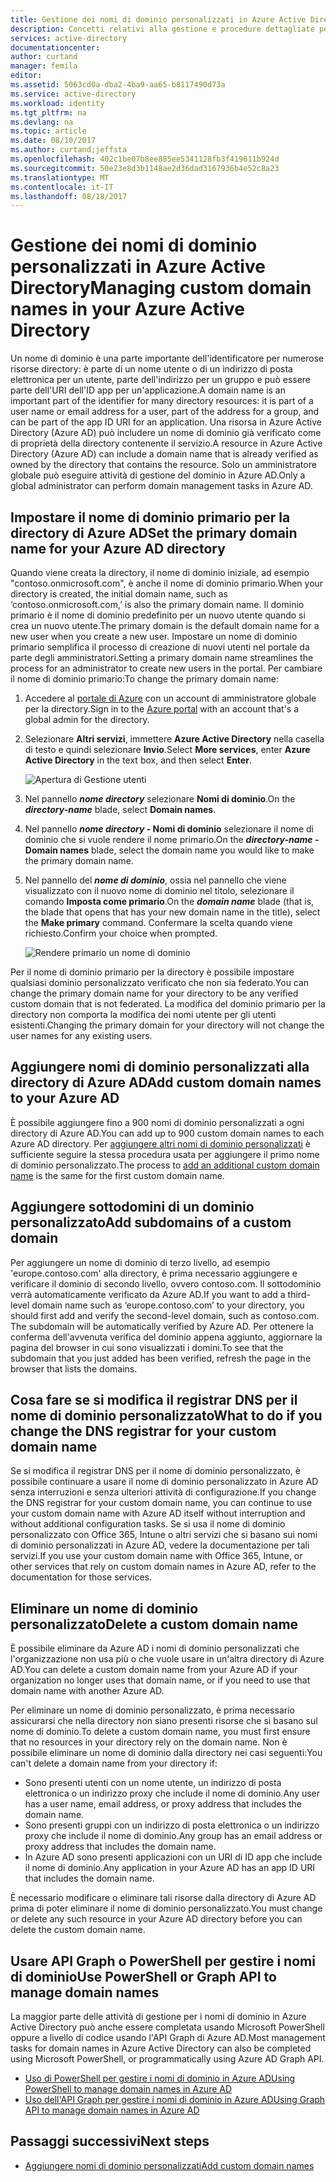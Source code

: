 ```yaml
---
title: Gestione dei nomi di dominio personalizzati in Azure Active Directory | Microsoft Docs
description: Concetti relativi alla gestione e procedure dettagliate per gestire un nome di dominio in Azure Active Directory
services: active-directory
documentationcenter: 
author: curtand
manager: femila
editor: 
ms.assetid: 5063cd0a-dba2-4ba9-aa65-b8117490d73a
ms.service: active-directory
ms.workload: identity
ms.tgt_pltfrm: na
ms.devlang: na
ms.topic: article
ms.date: 08/10/2017
ms.author: curtand;jeffsta
ms.openlocfilehash: 402c1be07b8ee885ee5341128fb3f419611b924d
ms.sourcegitcommit: 50e23e8d3b1148ae2d36dad3167936b4e52c8a23
ms.translationtype: MT
ms.contentlocale: it-IT
ms.lasthandoff: 08/18/2017
---
```

# <a name="managing-custom-domain-names-in-your-azure-active-directory"></a><span data-ttu-id="a8ad1-103">Gestione dei nomi di dominio personalizzati in Azure Active Directory</span><span class="sxs-lookup"><span data-stu-id="a8ad1-103">Managing custom domain names in your Azure Active Directory</span></span>
<span data-ttu-id="a8ad1-104">Un nome di dominio è una parte importante dell'identificatore per numerose risorse directory: è parte di un nome utente o di un indirizzo di posta elettronica per un utente, parte dell'indirizzo per un gruppo e può essere parte dell'URI dell'ID app per un'applicazione.</span><span class="sxs-lookup"><span data-stu-id="a8ad1-104">A domain name is an important part of the identifier for many directory resources: it is part of a user name or email address for a user, part of the address for a group, and can be part of the app ID URI for an application.</span></span> <span data-ttu-id="a8ad1-105">Una risorsa in Azure Active Directory (Azure AD) può includere un nome di dominio già verificato come di proprietà della directory contenente il servizio.</span><span class="sxs-lookup"><span data-stu-id="a8ad1-105">A resource in Azure Active Directory (Azure AD) can include a domain name that is already verified as owned by the directory that contains the resource.</span></span> <span data-ttu-id="a8ad1-106">Solo un amministratore globale può eseguire attività di gestione del dominio in Azure AD.</span><span class="sxs-lookup"><span data-stu-id="a8ad1-106">Only a global administrator can perform domain management tasks in Azure AD.</span></span>

## <a name="set-the-primary-domain-name-for-your-azure-ad-directory"></a><span data-ttu-id="a8ad1-107">Impostare il nome di dominio primario per la directory di Azure AD</span><span class="sxs-lookup"><span data-stu-id="a8ad1-107">Set the primary domain name for your Azure AD directory</span></span>
<span data-ttu-id="a8ad1-108">Quando viene creata la directory, il nome di dominio iniziale, ad esempio "contoso.onmicrosoft.com", è anche il nome di dominio primario.</span><span class="sxs-lookup"><span data-stu-id="a8ad1-108">When your directory is created, the initial domain name, such as ‘contoso.onmicrosoft.com,’ is also the primary domain name.</span></span> <span data-ttu-id="a8ad1-109">Il dominio primario è il nome di dominio predefinito per un nuovo utente quando si crea un nuovo utente.</span><span class="sxs-lookup"><span data-stu-id="a8ad1-109">The primary domain is the default domain name for a new user when you create a new user.</span></span> <span data-ttu-id="a8ad1-110">Impostare un nome di dominio primario semplifica il processo di creazione di nuovi utenti nel portale da parte degli amministratori.</span><span class="sxs-lookup"><span data-stu-id="a8ad1-110">Setting a primary domain name streamlines the process for an administrator to create new users in the portal.</span></span> <span data-ttu-id="a8ad1-111">Per cambiare il nome di dominio primario:</span><span class="sxs-lookup"><span data-stu-id="a8ad1-111">To change the primary domain name:</span></span>

1. <span data-ttu-id="a8ad1-112">Accedere al [portale di Azure](https://portal.azure.com) con un account di amministratore globale per la directory.</span><span class="sxs-lookup"><span data-stu-id="a8ad1-112">Sign in to the [Azure portal](https://portal.azure.com) with an account that's a global admin for the directory.</span></span>
2. <span data-ttu-id="a8ad1-113">Selezionare **Altri servizi**, immettere **Azure Active Directory** nella casella di testo e quindi selezionare **Invio**.</span><span class="sxs-lookup"><span data-stu-id="a8ad1-113">Select **More services**, enter **Azure Active Directory** in the text box, and then select **Enter**.</span></span>
   
   ![Apertura di Gestione utenti](./media/active-directory-domains-add-azure-portal/user-management.png)
3. <span data-ttu-id="a8ad1-115">Nel pannello ***nome directory*** selezionare **Nomi di dominio**.</span><span class="sxs-lookup"><span data-stu-id="a8ad1-115">On the ***directory-name*** blade, select **Domain names**.</span></span>
4. <span data-ttu-id="a8ad1-116">Nel pannello ***nome directory* - Nomi di dominio** selezionare il nome di dominio che si vuole rendere il nome primario.</span><span class="sxs-lookup"><span data-stu-id="a8ad1-116">On the ***directory-name* - Domain names** blade, select the domain name you would like to make the primary domain name.</span></span>
5. <span data-ttu-id="a8ad1-117">Nel pannello del ***nome di dominio***, ossia nel pannello che viene visualizzato con il nuovo nome di dominio nel titolo, selezionare il comando **Imposta come primario**.</span><span class="sxs-lookup"><span data-stu-id="a8ad1-117">On the ***domain name*** blade (that is, the blade that opens that has your new domain name in the title), select the **Make primary** command.</span></span> <span data-ttu-id="a8ad1-118">Confermare la scelta quando viene richiesto.</span><span class="sxs-lookup"><span data-stu-id="a8ad1-118">Confirm your choice when prompted.</span></span>
   
   ![Rendere primario un nome di dominio](./media/active-directory-domains-manage-azure-portal/make-primary.png)

<span data-ttu-id="a8ad1-120">Per il nome di dominio primario per la directory è possibile impostare qualsiasi dominio personalizzato verificato che non sia federato.</span><span class="sxs-lookup"><span data-stu-id="a8ad1-120">You can change the primary domain name for your directory to be any verified custom domain that is not federated.</span></span> <span data-ttu-id="a8ad1-121">La modifica del dominio primario per la directory non comporta la modifica dei nomi utente per gli utenti esistenti.</span><span class="sxs-lookup"><span data-stu-id="a8ad1-121">Changing the primary domain for your directory will not change the user names for any existing users.</span></span>

## <a name="add-custom-domain-names-to-your-azure-ad"></a><span data-ttu-id="a8ad1-122">Aggiungere nomi di dominio personalizzati alla directory di Azure AD</span><span class="sxs-lookup"><span data-stu-id="a8ad1-122">Add custom domain names to your Azure AD</span></span>
<span data-ttu-id="a8ad1-123">È possibile aggiungere fino a 900 nomi di dominio personalizzati a ogni directory di Azure AD.</span><span class="sxs-lookup"><span data-stu-id="a8ad1-123">You can add up to 900 custom domain names to each Azure AD directory.</span></span> <span data-ttu-id="a8ad1-124">Per [aggiungere altri nomi di dominio personalizzati](add-custom-domain.md) è sufficiente seguire la stessa procedura usata per aggiungere il primo nome di dominio personalizzato.</span><span class="sxs-lookup"><span data-stu-id="a8ad1-124">The process to [add an additional custom domain name](add-custom-domain.md) is the same for the first custom domain name.</span></span>

## <a name="add-subdomains-of-a-custom-domain"></a><span data-ttu-id="a8ad1-125">Aggiungere sottodomini di un dominio personalizzato</span><span class="sxs-lookup"><span data-stu-id="a8ad1-125">Add subdomains of a custom domain</span></span>
<span data-ttu-id="a8ad1-126">Per aggiungere un nome di dominio di terzo livello, ad esempio 'europe.contoso.com' alla directory, è prima necessario aggiungere e verificare il dominio di secondo livello, ovvero contoso.com. Il sottodominio verrà automaticamente verificato da Azure AD.</span><span class="sxs-lookup"><span data-stu-id="a8ad1-126">If you want to add a third-level domain name such as ‘europe.contoso.com’ to your directory, you should first add and verify the second-level domain, such as contoso.com. The subdomain will be automatically verified by Azure AD.</span></span> <span data-ttu-id="a8ad1-127">Per ottenere la conferma dell'avvenuta verifica del dominio appena aggiunto, aggiornare la pagina del browser in cui sono visualizzati i domini.</span><span class="sxs-lookup"><span data-stu-id="a8ad1-127">To see that the subdomain that you just added has been verified, refresh the page in the browser that lists the domains.</span></span>

## <a name="what-to-do-if-you-change-the-dns-registrar-for-your-custom-domain-name"></a><span data-ttu-id="a8ad1-128">Cosa fare se si modifica il registrar DNS per il nome di dominio personalizzato</span><span class="sxs-lookup"><span data-stu-id="a8ad1-128">What to do if you change the DNS registrar for your custom domain name</span></span>
<span data-ttu-id="a8ad1-129">Se si modifica il registrar DNS per il nome di dominio personalizzato, è possibile continuare a usare il nome di dominio personalizzato in Azure AD senza interruzioni e senza ulteriori attività di configurazione.</span><span class="sxs-lookup"><span data-stu-id="a8ad1-129">If you change the DNS registrar for your custom domain name, you can continue to use your custom domain name with Azure AD itself without interruption and without additional configuration tasks.</span></span> <span data-ttu-id="a8ad1-130">Se si usa il nome di dominio personalizzato con Office 365, Intune o altri servizi che si basano sui nomi di dominio personalizzati in Azure AD, vedere la documentazione per tali servizi.</span><span class="sxs-lookup"><span data-stu-id="a8ad1-130">If you use your custom domain name with Office 365, Intune, or other services that rely on custom domain names in Azure AD, refer to the documentation for those services.</span></span>

## <a name="delete-a-custom-domain-name"></a><span data-ttu-id="a8ad1-131">Eliminare un nome di dominio personalizzato</span><span class="sxs-lookup"><span data-stu-id="a8ad1-131">Delete a custom domain name</span></span>
<span data-ttu-id="a8ad1-132">È possibile eliminare da Azure AD i nomi di dominio personalizzati che l'organizzazione non usa più o che vuole usare in un'altra directory di Azure AD.</span><span class="sxs-lookup"><span data-stu-id="a8ad1-132">You can delete a custom domain name from your Azure AD if your organization no longer uses that domain name, or if you need to use that domain name with another Azure AD.</span></span>

<span data-ttu-id="a8ad1-133">Per eliminare un nome di dominio personalizzato, è prima necessario assicurarsi che nella directory non siano presenti risorse che si basano sul nome di dominio.</span><span class="sxs-lookup"><span data-stu-id="a8ad1-133">To delete a custom domain name, you must first ensure that no resources in your directory rely on the domain name.</span></span> <span data-ttu-id="a8ad1-134">Non è possibile eliminare un nome di dominio dalla directory nei casi seguenti:</span><span class="sxs-lookup"><span data-stu-id="a8ad1-134">You can't delete a domain name from your directory if:</span></span>

* <span data-ttu-id="a8ad1-135">Sono presenti utenti con un nome utente, un indirizzo di posta elettronica o un indirizzo proxy che include il nome di dominio.</span><span class="sxs-lookup"><span data-stu-id="a8ad1-135">Any user has a user name, email address, or proxy address that includes the domain name.</span></span>
* <span data-ttu-id="a8ad1-136">Sono presenti gruppi con un indirizzo di posta elettronica o un indirizzo proxy che include il nome di dominio.</span><span class="sxs-lookup"><span data-stu-id="a8ad1-136">Any group has an email address or proxy address that includes the domain name.</span></span>
* <span data-ttu-id="a8ad1-137">In Azure AD sono presenti applicazioni con un URI di ID app che include il nome di dominio.</span><span class="sxs-lookup"><span data-stu-id="a8ad1-137">Any application in your Azure AD has an app ID URI that includes the domain name.</span></span>

<span data-ttu-id="a8ad1-138">È necessario modificare o eliminare tali risorse dalla directory di Azure AD prima di poter eliminare il nome di dominio personalizzato.</span><span class="sxs-lookup"><span data-stu-id="a8ad1-138">You must change or delete any such resource in your Azure AD directory before you can delete the custom domain name.</span></span>

## <a name="use-powershell-or-graph-api-to-manage-domain-names"></a><span data-ttu-id="a8ad1-139">Usare API Graph o PowerShell per gestire i nomi di dominio</span><span class="sxs-lookup"><span data-stu-id="a8ad1-139">Use PowerShell or Graph API to manage domain names</span></span>
<span data-ttu-id="a8ad1-140">La maggior parte delle attività di gestione per i nomi di dominio in Azure Active Directory può anche essere completata usando Microsoft PowerShell oppure a livello di codice usando l'API Graph di Azure AD.</span><span class="sxs-lookup"><span data-stu-id="a8ad1-140">Most management tasks for domain names in Azure Active Directory can also be completed using Microsoft PowerShell, or programmatically using Azure AD Graph API.</span></span>

* [<span data-ttu-id="a8ad1-141">Uso di PowerShell per gestire i nomi di dominio in Azure AD</span><span class="sxs-lookup"><span data-stu-id="a8ad1-141">Using PowerShell to manage domain names in Azure AD</span></span>](https://msdn.microsoft.com/library/azure/e1ef403f-3347-4409-8f46-d72dafa116e0#BKMK_ManageDomains)
* [<span data-ttu-id="a8ad1-142">Uso dell'API Graph per gestire i nomi di dominio in Azure AD</span><span class="sxs-lookup"><span data-stu-id="a8ad1-142">Using Graph API to manage domain names in Azure AD</span></span>](https://msdn.microsoft.com/Library/Azure/Ad/Graph/api/domains-operations)

## <a name="next-steps"></a><span data-ttu-id="a8ad1-143">Passaggi successivi</span><span class="sxs-lookup"><span data-stu-id="a8ad1-143">Next steps</span></span>
* [<span data-ttu-id="a8ad1-144">Aggiungere nomi di dominio personalizzati</span><span class="sxs-lookup"><span data-stu-id="a8ad1-144">Add custom domain names</span></span>](add-custom-domain.md)

